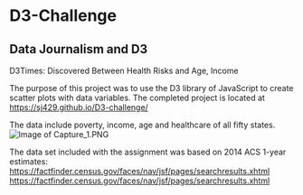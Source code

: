 # D3-Challenge
  
  ## Data Journalism and D3

  D3Times: Discovered Between Health Risks and Age, Income

  The purpose of this project was to use the D3 library of JavaScript to create scatter plots with data variables. 
  The completed project is located at https://sj429.github.io/D3-challenge/
  
  The data include poverty, income, age and healthcare of all fifty states.
![Image of Capture_1.PNG](https://sj429.github.io/D3-challenge/Capture_1.png)
  
  The data set included with the assignment was based on 2014 ACS 1-year estimates: https://factfinder.census.gov/faces/nav/jsf/pages/searchresults.xhtml
  https://factfinder.census.gov/faces/nav/jsf/pages/searchresults.xhtml  


